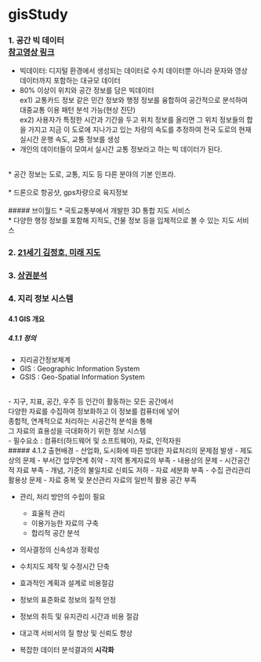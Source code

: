 # gisStudy

### 1. 공간 빅 데이터<br> [참고영상 링크](https://youtu.be/di_4ffQwoAs?si=n13zpxvGxjaFxIbx)
  * 빅데이터: 디지털 환경에서 생성되는 데이터로 수치 데이터뿐 아니라 문자와 영상 데이터까지 포함하는 대규모 데이터<br>
  * 80% 이상이 위치와 공간 정보를 담은 빅데이터<br>
  ex1) 교통카드 정보 같은 민간 정보와 행정 정보를 융합하여 공간적으로 분석하여 대중교통 이용 패턴 분석 가능(현상 진단)<br>
  ex2) 사용자가 특정한 시간과 기간을 두고 위치 정보를 올리면 그 위치 정보들의 합을 가지고 지금 이 도로에 지나가고 있는 차량의 속도를 추정하여 전국 도로의 현재 실시간 운행 속도, 교통 정보를 생성<br>
  * 개인의 데이터들이 모여서 실시간 교통 정보라고 하는 빅 데이터가 된다.<br>
  <br>
  * 공간 정보는 도로, 교통, 지도 등 다른 분야의 기본 인프라.<br>
  <br>
  * 드론으로 항공샷, gps차량으로 육지정보<br>
  <br>
  ##### 브이월드
  * 국토교통부에서 개발한 3D 통합 지도 서비스<br>
  * 다양한 행정 정보를 포함해 지적도, 건물 정보 등을 입체적으로 볼 수 있는 지도 서비스


### 2. [21세기 김정호, 미래 지도](https://www.youtube.com/watch?v=MNjJUv8Dwus)
### 3. [상권분석](	https://www.youtube.com/watch?v=GPb6XGBOQ9o)

### 4. 지리 정보 시스템
#### 4.1 GIS 개요
##### 4.1.1 정의
- 지리공간정보체계
- GIS : Geographic Information System
- GSIS : Geo-Spatial Information System
<br>
- 지구, 지표, 공간, 우주 등 인간이 활동하는 모든 공간에서<br>
  다양한 자료를 수집하여 정보화하고 이 정보를 컴퓨터에 넣어<br>
  종합적, 연계적으로 처리하는 시공간적 분석을 통해<br>
  그 자료의 효용성을 극대화하기 위한 정보 시스템
<br>
- 필수요소 : 컴퓨터(하드웨어 및 소프트웨어), 자료, 인적자원

<br>
##### 4.1.2 출현배경
- 산업화, 도시화에 따른 방대한 자료처리의 문제점 발생
  - 제도상의 문제
    - 부서간 업무연계 취약
    - 지역 통계자료의 부족
  - 내용상의 문제
    - 시간공간적 자료 부족
    - 개념, 기준의 불일치로 신뢰도 저하
    - 자료 세분화 부족
  - 수집 관리관리 활용상 문제
    - 자료 중복 및 분산관리
    자료의 일반적 활용 공간 부족

- 관리, 처리 방안의 수립이 필요
  - 효율적 관리
  - 이용가능한 자료의 구축
  - 합리적 공간 분석
 
- 의사결정의 신속성과 정확성
- 수치지도 제작 및 수정시간 단축
- 효과적인 계획과 설계로 비용절감
- 정보의 표준화로 정보의 질적 안정
- 정보의 취득 및 유지관리 시간과 비용 절감
- 대고객 서비서의 질 향상 및 신뢰도 향상
- 복잡한 데이터 분석결과의 **시각화**
    


    
   
   

   
   
   
   
